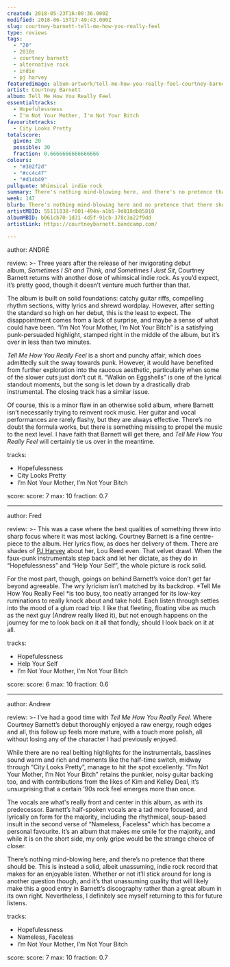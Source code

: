 ```yaml
---
created: 2018-05-23T16:00:36.000Z
modified: 2018-06-15T17:49:43.000Z
slug: courtney-barnett-tell-me-how-you-really-feel
type: reviews
tags:
  - "20"
  - 2010s
  - courtney barnett
  - alternative rock
  - indie
  - pj harvey
featuredimage: album-artwork/tell-me-how-you-really-feel-courtney-barnett.jpg
artist: Courtney Barnett
album: Tell Me How You Really Feel
essentialtracks:
  - Hopefulessness
  - I'm Not Your Mother, I'm Not Your Bitch
favouritetracks:
  - City Looks Pretty
totalscore:
  given: 20
  possible: 30
  fraction: 0.6666666666666666
colours:
  - "#302f2d"
  - "#cc4c47"
  - "#d14b49"
pullquote: Whimsical indie rock
summary: There's nothing mind-blowing here, and there's no pretence that there should be. This is instead a solid, albeit unassuming, indie rock record that makes for an enjoyable listen.
week: 147
blurb: There's nothing mind-blowing here and no pretence that there should be. A solid, albeit unassuming, indie rock record that makes for an enjoyable listen.
artistMBID: 55111838-f001-494a-a1b5-9d818db85810
albumMBID: b061cb70-1d31-4d5f-91cb-378c3a22f9dd
artistLink: https://courtneybarnett.bandcamp.com/

---
```


author: ANDRÉ

review: >-
  Three years after the release of her invigorating debut album, *Sometimes I Sit and Think, and Sometimes I Just Sit*, Courtney Barnett returns with another dose of whimsical indie rock. As you’d expect, it’s pretty good, though it doesn’t venture much further than that. 
  
  The album is built on solid foundations: catchy guitar riffs, compelling rhythm sections, witty lyrics and shrewd wordplay. However, after setting the standard so high on her debut, this is the least to expect. The disappointment comes from a lack of surprise, and maybe a sense of what could have been. “I’m Not Your Mother, I’m Not Your Bitch” is a satisfying punk-persuaded highlight, stamped right in the middle of the album, but it’s over in less than two minutes. 
  
  *Tell Me How You Really Feel* is a short and punchy affair, which does admittedly suit the sway towards punk. However, it would have benefited from further exploration into the raucous aesthetic, particularly when some of the slower cuts just don’t cut it. “Walkin on Eggshells” is one of the lyrical standout moments, but the song is let down by a drastically drab instrumental. The closing track has a similar issue. 
  
  Of course, this is a minor flaw in an otherwise solid album, where Barnett isn’t necessarily trying to reinvent rock music. Her guitar and vocal performances are rarely flashy, but they are always effective. There’s no doubt the formula works, but there is something missing to propel the music to the next level. I have faith that Barnett will get there, and *Tell Me How You Really Feel* will certainly tie us over in the meantime.

tracks:
  - Hopefulessness
  - ­­City Looks Pretty
  - ­­I’m Not Your Mother, I’m Not Your Bitch

score:
  score: 7
  max: 10
  fraction: 0.7

---
author: Fred

review: >-
  This was a case where the best qualities of something threw into sharp focus where it was most lacking. Courtney Barnett is a fine centre-piece to the album. Her lyrics flow, as does her delivery of them. There are shades of [PJ Harvey](/reviews/pj-harvey-the-hope-six-demolition-project/) about her, Lou Reed even. That velvet drawl. When the faux-punk instrumentals step back and let her dictate, as they do in “Hopefulessness” and “Help Your Self”, the whole picture is rock solid. 
  
  For the most part, though, goings on behind Barnett’s voice don’t get far beyond agreeable. The wry lyricism isn’t matched by its backdrop. *Tell Me How You Really Feel *is too busy, too neatly arranged for its low-key ruminations to really knock about and take hold. Each listen through settles into the mood of a glum road trip. I like that fleeting, floating vibe as much as the next guy (Andrew really liked it), but not enough happens on the journey for me to look back on it all that fondly, should I look back on it at all.

tracks:
  - Hopefulessness
  - ­­Help Your Self
  - ­­I’m Not Your Mother, I’m Not Your Bitch

score:
  score: 6
  max: 10
  fraction: 0.6

---
author: Andrew

review: >-
  I’ve had a good time with *Tell Me How You Really Feel*. Where Courtney Barnett’s debut thoroughly enjoyed a raw energy, rough edges and all, this follow up feels more mature, with a touch more polish, all without losing any of the character I had previously enjoyed. 
  
  While there are no real belting highlights for the instrumentals, basslines sound warm and rich and moments like the half-time switch, midway through “City Looks Pretty”, manage to hit the spot excellently. “I’m Not Your Mother, I’m Not Your Bitch” retains the punkier, noisy guitar backing too, and with contributions from the likes of Kim and Kelley Deal, it’s unsurprising that a certain ’90s rock feel emerges more than once. 
  
  The vocals are what's really front and center in this album, as with its predecessor. Barnett’s half-spoken vocals are a tad more focused, and lyrically on form for the majority, including the rhythmical, soup-based insult in the second verse of “Nameless, Faceless” which has become a personal favourite. It’s an album that makes me smile for the majority, and while it is on the short side, my only gripe would be the strange choice of closer. 
  
  There’s nothing mind-blowing here, and there’s no pretence that there should be. This is instead a solid, albeit unassuming, indie rock record that makes for an enjoyable listen. Whether or not it’ll stick around for long is another question though, and it’s that unassuming quality that will likely make this a good entry in Barnett’s discography rather than a great album in its own right. Nevertheless, I definitely see myself returning to this for future listens.

tracks:
  - Hopefulessness
  - ­­Nameless, Faceless
  - ­­I’m Not Your Mother, I’m Not Your Bitch
  
score:
  score: 7
  max: 10
  fraction: 0.7
